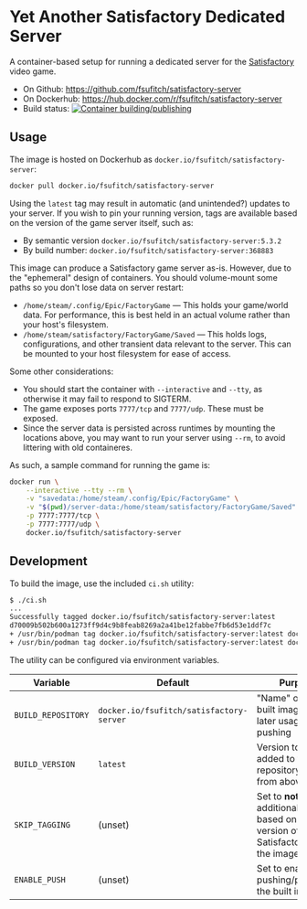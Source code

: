 # Yet Another Satisfactory Dedicated Server

A container-based setup for running a dedicated server for the [Satisfactory](https://www.satisfactorygame.com/) video game.

* On Github: https://github.com/fsufitch/satisfactory-server
* On Dockerhub: https://hub.docker.com/r/fsufitch/satisfactory-server
* Build status: [![Container building/publishing](https://github.com/fsufitch/satisfactory-server/actions/workflows/docker-image.yaml/badge.svg?branch=main)](https://github.com/fsufitch/satisfactory-server/actions/workflows/docker-image.yaml)

## Usage

The image is hosted on Dockerhub as `docker.io/fsufitch/satisfactory-server`:

```sh
docker pull docker.io/fsufitch/satisfactory-server
```

Using the `latest` tag may result in automatic (and unintended?) updates to your server. If you wish to pin your running version, tags are available based on the version of the game server itself, such as:

* By semantic version `docker.io/fsufitch/satisfactory-server:5.3.2`
* By build number: `docker.io/fsufitch/satisfactory-server:368883`

This image can produce a Satisfactory game server as-is. However, due to the "ephemeral" design of containers. You should volume-mount some paths so you don't lose data on server restart:

* `/home/steam/.config/Epic/FactoryGame` &mdash; This holds your game/world data. For performance, this is best held in an actual volume rather than your host's filesystem.
* `/home/steam/satisfactory/FactoryGame/Saved` &mdash; This holds logs, configurations, and other transient data relevant to the server. This can be mounted to your host filesystem for ease of access.

Some other considerations:

* You should start the container with `--interactive` and `--tty`, as otherwise it may fail to respond to SIGTERM.
* The game exposes ports `7777/tcp` and `7777/udp`. These must be exposed.
* Since the server data is persisted across runtimes by mounting the locations above, you may want to run your server using `--rm`, to avoid littering with old containeres.

As such, a sample command for running the game is:

```sh
docker run \
    --interactive --tty --rm \
    -v "savedata:/home/steam/.config/Epic/FactoryGame" \
    -v "$(pwd)/server-data:/home/steam/satisfactory/FactoryGame/Saved" \
    -p 7777:7777/tcp \
    -p 7777:7777/udp \
    docker.io/fsufitch/satisfactory-server
```

## Development

To build the image, use the included `ci.sh` utility:

```sh
$ ./ci.sh
...
Successfully tagged docker.io/fsufitch/satisfactory-server:latest
d70009b502b600a1273ff9d4c9b8feab8269a2a41be12fabbe7fb6d53e1ddf7c
+ /usr/bin/podman tag docker.io/fsufitch/satisfactory-server:latest docker.io/fsufitch/satisfactory-server:5.3.2
+ /usr/bin/podman tag docker.io/fsufitch/satisfactory-server:latest docker.io/fsufitch/satisfactory-server:368883
```

The utility can be configured via environment variables.

| Variable | Default | Purpose |
| --- | --- | --- |
| `BUILD_REPOSITORY` | `docker.io/fsufitch/satisfactory-server` | "Name" of the built image, for later usage or pushing |
| `BUILD_VERSION` | `latest` | Version to be added to the repository name from above |
| `SKIP_TAGGING` | (unset) | Set to **not** create additional tags based on the version of Satisfactory inside the image |
| `ENABLE_PUSH` | (unset) | Set to enable pushing/publishing the built image | 

